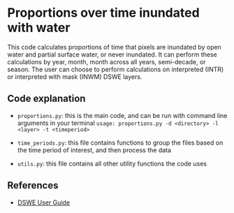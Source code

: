 # Proportions over time inundated with water

This code calculates proportions of time that pixels are inundated by open water and partial surface water, or never inundated. It can perform these calculations by year, month, month across all years, semi-decade, or season. The user can choose to perform calculations on interpreted (INTR) or interpreted with mask (INWM) DSWE layers.

## Code explanation
- `proportions.py`: this is the main code, and can be run with command line arguments in your terminal
    `usage: proportions.py -d <directory> -l <layer> -t <timeperiod>`
- `time_periods.py`: this file contains functions to group the files based on the time period of interest, and then process the data

- `utils.py`: this file contains all other utility functions the code uses

## References
- [DSWE User Guide](https://www.usgs.gov/land-resources/nli/landsat/landsat-dynamic-surface-water-extent?qt-science_support_page_related_con=0#qt-science_support_page_related_con)

